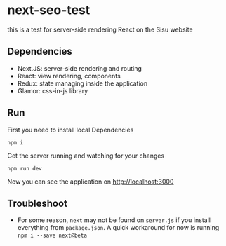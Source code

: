 # next-seo-test

this is a test for server-side rendering React on the Sisu website

## Dependencies
- Next.JS: server-side rendering and routing
- React: view rendering, components
- Redux: state managing inside the application
- Glamor: css-in-js library

## Run

First you need to install local Dependencies
```
npm i
```
Get the server running and watching for your changes
```
npm run dev
```

Now you can see the application on [http://localhost:3000](http://localhost:3000)

## Troubleshoot

- For some reason, `next` may not be found on `server.js` if you install everything from `package.json`.
A quick workaround for now is running `npm i --save next@beta`
